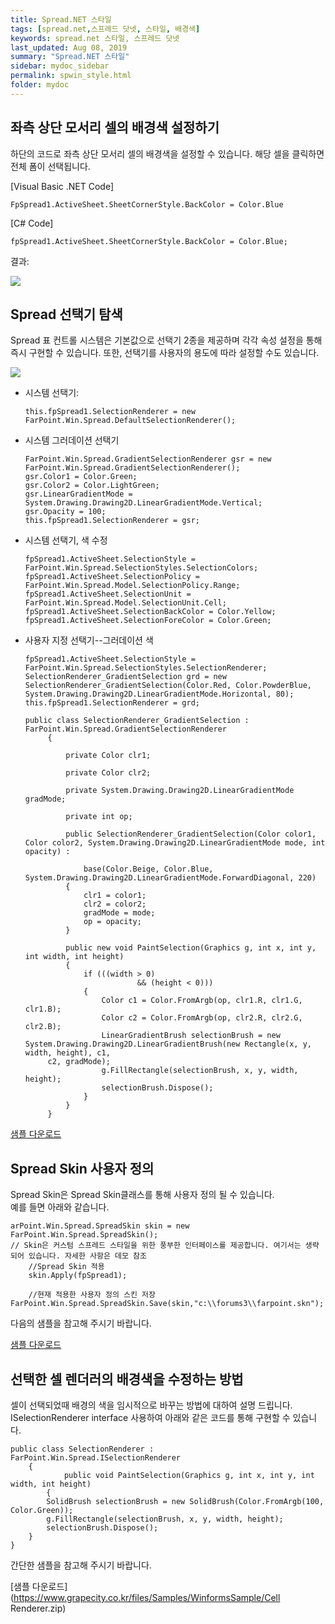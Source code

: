 ```yaml
---
title: Spread.NET 스타일
tags: [spread.net,스프레드 닷넷, 스타일, 배경색]
keywords: spread.net 스타일, 스프레드 닷넷
last_updated: Aug 08, 2019
summary: "Spread.NET 스타일"
sidebar: mydoc_sidebar
permalink: spwin_style.html
folder: mydoc
---
```



## 좌측 상단 모서리 셀의 배경색 설정하기

하단의 코드로 좌측 상단 모서리 셀의 배경색을 설정할 수 있습니다. 해당 셀을 클릭하면 전체 폼이 선택됩니다.

  

[Visual Basic .NET Code]

```
FpSpread1.ActiveSheet.SheetCornerStyle.BackColor = Color.Blue
```

  

[C# Code]

```
fpSpread1.ActiveSheet.SheetCornerStyle.BackColor = Color.Blue;
```

결과:

![](https://www.grapecity.co.kr/images/training/spread/tc_winforms2-1-1.png)

## Spread 선택기 탐색

Spread 표 컨트롤 시스템은 기본값으로 선택기 2종을 제공하며 각각 속성 설정을 통해 즉시 구현할 수 있습니다. 또한, 선택기를 사용자의 용도에 따라 설정할 수도 있습니다.

![](https://www.grapecity.co.kr/images/training/spread/tc_winforms2-2-1.gif)

  

-   시스템 선택기:  
    
    ```
    this.fpSpread1.SelectionRenderer = new FarPoint.Win.Spread.DefaultSelectionRenderer();
    ```
    
-   시스템 그러데이션 선택기  
    
    ```
    FarPoint.Win.Spread.GradientSelectionRenderer gsr = new FarPoint.Win.Spread.GradientSelectionRenderer();
    gsr.Color1 = Color.Green;
    gsr.Color2 = Color.LightGreen;
    gsr.LinearGradientMode = System.Drawing.Drawing2D.LinearGradientMode.Vertical;
    gsr.Opacity = 100;
    this.fpSpread1.SelectionRenderer = gsr;
    ```
    
-   시스템 선택기, 색 수정  
    
    ```
    fpSpread1.ActiveSheet.SelectionStyle = FarPoint.Win.Spread.SelectionStyles.SelectionColors;
    fpSpread1.ActiveSheet.SelectionPolicy = FarPoint.Win.Spread.Model.SelectionPolicy.Range;
    fpSpread1.ActiveSheet.SelectionUnit = FarPoint.Win.Spread.Model.SelectionUnit.Cell;
    fpSpread1.ActiveSheet.SelectionBackColor = Color.Yellow;
    fpSpread1.ActiveSheet.SelectionForeColor = Color.Green;
    
    ```
    
-   사용자 지정 선택기--그러데이션 색  
    
    ```
    fpSpread1.ActiveSheet.SelectionStyle = FarPoint.Win.Spread.SelectionStyles.SelectionRenderer;
    SelectionRenderer_GradientSelection grd = new SelectionRenderer_GradientSelection(Color.Red, Color.PowderBlue, System.Drawing.Drawing2D.LinearGradientMode.Horizontal, 80);
    this.fpSpread1.SelectionRenderer = grd;  
                      
    public class SelectionRenderer_GradientSelection : FarPoint.Win.Spread.GradientSelectionRenderer
         {
     
             private Color clr1;
     
             private Color clr2;
     
             private System.Drawing.Drawing2D.LinearGradientMode gradMode;
     
             private int op;
     
             public SelectionRenderer_GradientSelection(Color color1, Color color2, System.Drawing.Drawing2D.LinearGradientMode mode, int opacity) :
     
                 base(Color.Beige, Color.Blue, System.Drawing.Drawing2D.LinearGradientMode.ForwardDiagonal, 220)
             {
                 clr1 = color1;
                 clr2 = color2;
                 gradMode = mode;
                 op = opacity;
             }
     
             public new void PaintSelection(Graphics g, int x, int y, int width, int height)
             {
                 if (((width > 0)
                             && (height < 0)))
                 {
                     Color c1 = Color.FromArgb(op, clr1.R, clr1.G, clr1.B);
                     Color c2 = Color.FromArgb(op, clr2.R, clr2.G, clr2.B);
                     LinearGradientBrush selectionBrush = new System.Drawing.Drawing2D.LinearGradientBrush(new Rectangle(x, y, width, height), c1,
         c2, gradMode);
                     g.FillRectangle(selectionBrush, x, y, width, height);
                     selectionBrush.Dispose();
                 }
             }
         }
    
    ```
    

[샘플 다운로드](https://www.grapecity.co.kr/files/Samples/WinformsSample/2-2.SpreadSelection.zip)

## Spread Skin 사용자 정의

Spread Skin은 Spread Skin클래스를 통해 사용자 정의 될 수 있습니다.  
예를 들면 아래와 같습니다.

  

```
arPoint.Win.Spread.SpreadSkin skin = new FarPoint.Win.Spread.SpreadSkin();
// Skin은 커스텀 스프레드 스타일을 위한 풍부한 인터페이스를 제공합니다. 여기서는 생략되어 있습니다. 자세한 사항은 데모 참조
    //Spread Skin 적용
    skin.Apply(fpSpread1);

    //현재 적용한 사용자 정의 스킨 저장
FarPoint.Win.Spread.SpreadSkin.Save(skin,"c:\\forums3\\farpoint.skn");

```

다음의 샘플을 참고해 주시기 바랍니다.

  

[샘플 다운로드](https://www.grapecity.co.kr/files/Samples/WinformsSample/custom_skin.zip)

## 선택한 셀 렌더러의 배경색을 수정하는 방법

셀이 선택되었때 배경의 색을 임시적으로 바꾸는 방법에 대하여 설명 드립니다. ISelectionRenderer interface 사용하여 아래와 같은 코드를 통해 구현할 수 있습니다.

  

```
public class SelectionRenderer : FarPoint.Win.Spread.ISelectionRenderer
	{
			public void PaintSelection(Graphics g, int x, int y, int width, int height)
		{
		SolidBrush selectionBrush = new SolidBrush(Color.FromArgb(100, Color.Green));
		g.FillRectangle(selectionBrush, x, y, width, height);
		selectionBrush.Dispose();
	}
}

```

간단한 샘플을 참고해 주시기 바랍니다.


[샘플 다운로드](https://www.grapecity.co.kr/files/Samples/WinformsSample/Cell Renderer.zip)